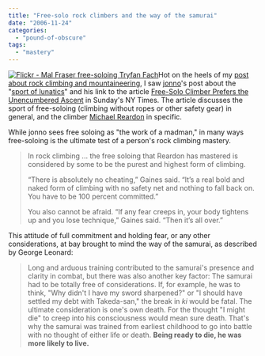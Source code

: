 ```yaml
---
title: "Free-solo rock climbers and the way of the samurai"
date: "2006-11-24"
categories: 
  - "pound-of-obscure"
tags: 
  - "mastery"
---
```


[![Flickr - Mal Fraser free-soloing Tryfan Fach](images/130256203_706817ae89.jpg "Flickr - Mal Fraser free-soloing Tryfan Fach")](http://flickr.com/photos/drsnooks/130256203/)Hot on the heels of my [post about rock climbing and mountaineering](http://nsl.gbrettmiller.com/2006/mastery-and-not-in-the-mountains "No Straight Lines - Mastery (and not) in the mountains"), I saw [jonno](http://godsofsport.com/about/ "Gods of Sport - About")'s post about the "[sport of lunatics](http://godsofsport.com/2006/11/19/what-makes-people-do-this-freestyle-rock-climbing-sport-of-lunatics/ "Gods of Sport: What Makes People Do This? Freestyle Rock Climbing -Sport of Lunatics")" and his link to the article [Free-Solo Climber Prefers the Unencumbered Ascent](http://www.nytimes.com/2006/11/18/sports/othersports/18outdoors.html?em&ex=1164085200&en=718a47168874ef70&ei=5087%0A) in Sunday's NY Times. The article discusses the sport of free-soloing (climbing without ropes or other safety gear) in general, and the climber [Michael Reardon](http://www.google.com/search?q=michael+reardon+climber "Google search - Michael Reardon") in specific.

While jonno sees free soloing as "the work of a madman," in many ways free-soloing is the ultimate test of a person's rock climbing mastery.

> In rock climbing ... the free soloing that Reardon has mastered is considered by some to be the purest and highest form of climbing.
> 
> “There is absolutely no cheating,” Gaines said. “It’s a real bold and naked form of climbing with no safety net and nothing to fall back on. You have to be 100 percent committed.”
> 
> You also cannot be afraid. “If any fear creeps in, your body tightens up and you lose technique,” Gaines said. “Then it’s all over.”

This attitude of full commitment and holding fear, or any other considerations, at bay brought to mind the way of the samurai, as described by George Leonard:

> Long and arduous training contributed to the samurai's presence and clarity in combat, but there was also another key factor: The samurai had to be totally free of considerations. If, for example, he was to think, "Why didn't I have my sword sharpened?" or "I should have settled my debt with Takeda-san," the break in _ki_ would be fatal. The ultimate consideration is one's own death. For the thought "I might die" to creep into his consciousness would mean sure death. That's why the samurai was trained from earliest childhood to go into battle with no thought of either life or death. **Being ready to die, he was more likely to live.**
